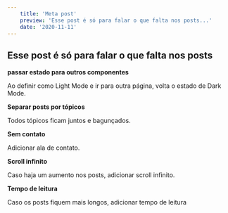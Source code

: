 ```yaml
---
    title: 'Meta post'
    preview: 'Esse post é só para falar o que falta nos posts...'
    date: '2020-11-11'   
---
```


## Esse post é só para falar o que falta nos posts

**passar estado para outros componentes**

Ao definir como Light Mode e ir para outra página, volta o estado de Dark Mode.

**Separar posts por tópicos**

Todos tópicos ficam juntos e bagunçados.

**Sem contato**

Adicionar ala de contato.

**Scroll infinito**

Caso haja um aumento nos posts, adicionar scroll infinito.

**Tempo de leitura**

Caso os posts fiquem mais longos, adicionar tempo de leitura
